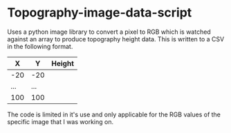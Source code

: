 # Topography-image-data-script

Uses a python image library to convert a pixel to RGB which is watched against an array to produce topography height data. 
This is written to a CSV in the following format.

| X      | Y | Height |
| ----------- | ----------- | ------ |
| -20 | -20 |  |
| ... | ... |  |
| 100 |100  |  |

The code is limited in it's use and only applicable for the RGB values of the specific image that I was working on. 
